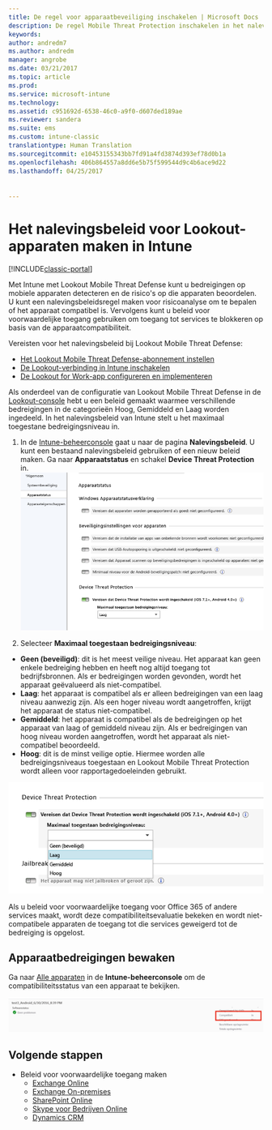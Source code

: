 ```yaml
---
title: De regel voor apparaatbeveiliging inschakelen | Microsoft Docs
description: De regel Mobile Threat Protection inschakelen in het nalevingsbeleid van het apparaat.
keywords: 
author: andredm7
ms.author: andredm
manager: angrobe
ms.date: 03/21/2017
ms.topic: article
ms.prod: 
ms.service: microsoft-intune
ms.technology: 
ms.assetid: c951692d-6538-46c0-a9f0-d607ded189ae
ms.reviewer: sandera
ms.suite: ems
ms.custom: intune-classic
translationtype: Human Translation
ms.sourcegitcommit: e10453155343bb7fd91a4fd3874d393ef78d0b1a
ms.openlocfilehash: 406b864557a8dd6e5b75f599544d9c4b6ace9d22
ms.lasthandoff: 04/25/2017


---
```


# <a name="create-lookout-device-compliance-policy-in-intune"></a>Het nalevingsbeleid voor Lookout-apparaten maken in Intune

[!INCLUDE[classic-portal](../includes/classic-portal.md)]

Met Intune met Lookout Mobile Threat Defense kunt u bedreigingen op mobiele apparaten detecteren en de risico's op die apparaten beoordelen. U kunt een nalevingsbeleidsregel maken voor risicoanalyse om te bepalen of het apparaat compatibel is. Vervolgens kunt u beleid voor voorwaardelijke toegang gebruiken om toegang tot services te blokkeren op basis van de apparaatcompatibiliteit.

Vereisten voor het nalevingsbeleid bij Lookout Mobile Threat Defense:

- [Het Lookout Mobile Threat Defense-abonnement instellen](set-up-your-subscription-with-lookout-mtp.md)
- [De Lookout-verbinding in Intune inschakelen](enable-lookout-mtp-connection-in-intune.md)
- [De Lookout for Work-app configureren en implementeren](configure-and-deploy-lookout-for-work-apps.md)

Als onderdeel van de configuratie van Lookout Mobile Threat Defense in de [Lookout-console](https://aad.lookout.com) hebt u een beleid gemaakt waarmee verschillende bedreigingen in de categorieën Hoog, Gemiddeld en Laag worden ingedeeld. In het nalevingsbeleid van Intune stelt u het maximaal toegestane bedreigingsniveau in.

1. In de [Intune-beheerconsole](https://manage.microsoft.com) gaat u naar de pagina **Nalevingsbeleid**. U kunt een bestaand nalevingsbeleid gebruiken of een nieuw beleid maken. Ga naar **Apparaatstatus** en schakel **Device Threat Protection** in.
  ![schermopname met de instelling voor de regel Device Threat Protection](../media/mtp/mtp-compliance-policy-rule.png)

2. Selecteer **Maximaal toegestaan bedreigingsniveau**:
  * **Geen (beveiligd)**: dit is het meest veilige niveau.  Het apparaat kan geen enkele bedreiging hebben en heeft nog altijd toegang tot bedrijfsbronnen.  Als er bedreigingen worden gevonden, wordt het apparaat geëvalueerd als niet-compatibel.  
  * **Laag**: het apparaat is compatibel als er alleen bedreigingen van een laag niveau aanwezig zijn. Als een hoger niveau wordt aangetroffen, krijgt het apparaat de status niet-compatibel.
  * **Gemiddeld**: het apparaat is compatibel als de bedreigingen op het apparaat van laag of gemiddeld niveau zijn. Als er bedreigingen van hoog niveau worden aangetroffen, wordt het apparaat als niet-compatibel beoordeeld.
  * **Hoog**: dit is de minst veilige optie. Hiermee worden alle bedreigingsniveaus toegestaan en Lookout Mobile Threat Protection wordt alleen voor rapportagedoeleinden gebruikt.

![schermopname met de optie voor het bedreigingsniveau voor de instelling voor de regel Device Threat Protection](../media/mtp/mtp-compliance-policy-setting.png)

Als u beleid voor voorwaardelijke toegang voor Office 365 of andere services maakt, wordt deze compatibiliteitsevaluatie bekeken en wordt niet-compatibele apparaten de toegang tot die services geweigerd tot de bedreiging is opgelost.

## <a name="monitor-device-threats"></a>Apparaatbedreigingen bewaken
Ga naar [Alle apparaten](https://manage.microsoft.com) in de **Intune-beheerconsole** om de compatibiliteitsstatus van een apparaat te bekijken.

![schermopname van de pagina Apparaten in de Intune-beheerconsole waarop de compatibiliteitsstatus van een apparaat is weergeven](../media/mtp/mtp-device-status-intune-console.png)

## <a name="next-steps"></a>Volgende stappen
* Beleid voor voorwaardelijke toegang maken
  * [Exchange Online](restrict-access-to-exchange-online-with-microsoft-intune.md)
  * [Exchange On-premises](restrict-access-to-exchange-onpremises-with-microsoft-intune.md)
  * [SharePoint Online](restrict-access-to-sharepoint-online-with-microsoft-intune.md)
  * [Skype voor Bedrijven Online](restrict-access-to-skype-for-business-online-with-microsoft-intune.md)
  * [Dynamics CRM](restrict-access-to-dynamics-crm-online-with-microsoft-intune.md)

